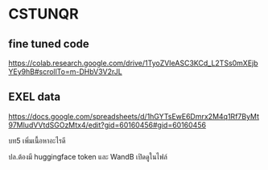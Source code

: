 # CSTUNQR


## fine tuned code
https://colab.research.google.com/drive/1TyoZVIeASC3KCd_L2TSs0mXEjbYEy9hB#scrollTo=m-DHbV3V2rJL


## EXEL data
https://docs.google.com/spreadsheets/d/1hGYTsEwE6Dmrx2M4q1Rf7ByMt97MludVVtdSGOzMtx4/edit?gid=60160456#gid=60160456


บท5 เพิ่มเนื้อหาอะไรดี

ปล.ต้องมี huggingface token และ WandB เปิดดูในไฟล์
